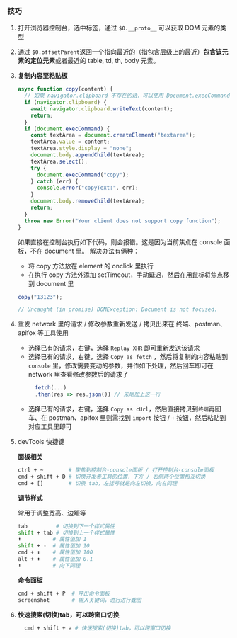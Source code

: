 ### 技巧

1. 打开浏览器控制台，选中标签，通过 `$0.__proto__` 可以获取 DOM 元素的类型
2. 通过 `$0.offsetParent`返回一个指向最近的（指包含层级上的最近）**包含该元素的定位元素**或者最近的 table, td, th, body 元素。
3. **复制内容至粘贴板**

   ```js
   async function copy(content) {
     // 如果 navigator.clipboard 不存在的话，可以使用 Document.execCommand()，不过后者在 MDN 里是被标注已弃用，不推荐使用
     if (navigator.clipboard) {
       await navigator.clipboard.writeText(content);
       return;
     }
     if (document.execCommand) {
       const textArea = document.createElement("textarea");
       textArea.value = content;
       textArea.style.display = "none";
       document.body.appendChild(textArea);
       textArea.select();
       try {
         document.execCommand("copy");
       } catch (err) {
         console.error("copyText:", err);
       }
       document.body.removeChild(textArea);
       return;
     }
     throw new Error("Your client does not support copy function");
   }
   ```

   如果直接在控制台执行如下代码，则会报错。这是因为当前焦点在 console 面板，不在 document 里。
   解决办法有俩种：

   - 将 copy 方法放在 element 的 onclick 里执行
   - 在执行 copy 方法外添加 setTimeout，手动延迟，然后在用鼠标将焦点移到 document 里

   ```js
   copy("13123");

   // Uncaught (in promise) DOMException: Document is not focused.
   ```

4. 重发 network 里的请求 / 修改参数重新发送 / 拷贝出来在 终端、postman、apifox 等工具使用

   - 选择已有的请求，右键，选择 `Replay XHR` 即可重新发送该请求
   - 选择已有的请求，右键，选择 `Copy as fetch` ，然后将复制的内容粘贴到 `console` 里，修改需要变动的参数，并作如下处理，然后回车即可在 network 里查看修改参数后的请求了
     ```js
       fetch(...)
       .then(res => res.json()) // 末尾加上这一行
     ```
   - 选择已有的请求，右键，选择 `Copy as cUrl`，然后直接拷贝到`终端`再回车、在 postman、apifox 里则需找到 `import` 按钮 / `+` 按钮，然后粘贴到对应工具里即可

5. devTools 快捷键

   **面板相关**

   ```sh
   ctrl + ~        # 聚焦到控制台-console面板 / 打开控制台-console面板
   cmd + shift + D # 切换开发者工具的位置，下方 / 右侧两个位置相互切换
   cmd + []        # 切换 tab，左括号就是向左切换，向右同理
   ```

   **调节样式**

   常用于调整宽高、边距等

   ```sh
   tab         # 切换到下一个样式属性
   shift + tab # 切换到上一个样式属性
   ⬆️          # 属性值加 1
   shift + ⬆️  # 属性值加 10
   cmd + ⬆️    # 属性值加 100
   alt + ⬆️    # 属性值加 0.1
   ⬇️          # 向下同理
   ```

   **命令面板**

   ```sh
   cmd + shift + P  # 呼出命令面板
   screenshot       # 输入关键词，进行进行截图
   ```

6. **快速搜索(切换)tab，可以跨窗口切换**

   ```sh
     cmd + shift + a # 快速搜索(切换)tab，可以跨窗口切换
   ```
